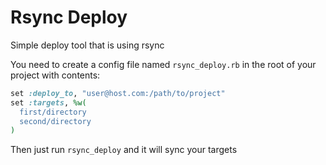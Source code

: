 Rsync Deploy
============

Simple deploy tool that is using rsync

You need to create a config file named `rsync_deploy.rb` in the root of your project with contents:

``` ruby
set :deploy_to, "user@host.com:/path/to/project"
set :targets, %w(
  first/directory
  second/directory
)
```

Then just run `rsync_deploy` and it will sync your targets

